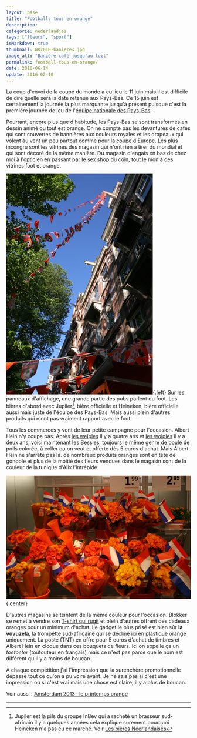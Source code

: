 ```yaml
---
layout: base
title: "Football: tous en orange"
description: 
categorie: nederlandjes
tags: ["fleurs", "sport"]
isMarkdown: true
thumbnail: WK2010-banieres.jpg
image_alt: "Banière café jusqu'au toit"
permalink: football-tous-en-orange/
date: 2010-06-14
update: 2016-02-10
---
```




La coup d'envoi de la coupe du monde a eu lieu le 11 juin mais il est difficile de dire quelle sera la date retenue aux Pays-Bas. Ce 15 juin est certainement la journée la plus marquante jusqu'à présent puisque c'est la première journée de jeu de l'[équipe nationale des Pays-Bas](http://www.fifa.com/worldcup/teams/team=43960/index.html). 

Pourtant, encore plus que d'habitude, les Pays-Bas se sont transformés en dessin animé ou tout est orange. On ne compte pas les devantures de cafés qui sont couvertes de bannières aux couleurs royales et les drapeaux qui volent au vent un peu partout comme [pour la coupe d'Europe](/les-drapeaux-oranges). Les plus incongru sont les vitrines des magasin qui n'ont rien à tirer du mondial et qui sont décoré de la même manière. Du magasin d'engais en bas de chez moi à l'opticien en passant par le sex shop du coin, tout le mon à des vitrines foot et orange.

![Banière café jusqu'au toit](WK2010-banieres.jpg){.left}
Sur les panneaux d'affichage, une grande partie des pubs parlent du foot. Les bières d'abord avec Jupiler[^1], bière officielle et Heineken, bière officielle aussi mais juste de l'équipe des Pays-Bas. Mais aussi plein d'autres produits qui n'ont pas vraiment rapport avec le foot.

Tous les commerces y vont de leur petite campagne pour l'occasion. Albert Hein n'y coupe pas. Après [les welpies](/qu-allons-nous-faire-de-nos-welpies) il y a quatre ans et [les wolpies](/qu-allons-nous-faire-de-nos-wuppies) il y a deux ans, voici maintenant [les Bessies](http://www.ah.nl/beesie), toujours le même genre de boule de poils colorée, à coller ou on veut et offerte dès 5 euros d'achat. Mais Albert Hein ne s'arrête pas là. de nombreux produits oranges sont en tête de gondole et plus de la moitié des fleurs vendues dans le magasin sont de la couleur de la tunique d'Alix l'intrépide.

<!-- HTML -->
<div style="clear:both"></div>
<!-- / HTML -->

![bouquets de fleurs oranges](WK2010-fleurs-orange-albert.jpg){.center}

D'autres magasins se teintent de la même couleur pour l'occasion. Blokker se remet à vendre son [T-shirt qui rugit](http://www.youtube.com/watch?v=79GJHd_ZOX8) et plein d'autres offrent des cadeaux oranges pour un minimum d'achat. Le gadget le plus prisé est bien sûr **la vuvuzela**, la trompette sud-africaine qui se décline ici en plastique orange uniquement. La poste (TNT) en offre pour 5 euros d'achat de timbres et Albert Hein en cloque dans ces bouquets de fleurs. Ici on appelle ça un *toetoeter* (toutouteur en français) mais ce n'est pas parce que le nom est différent qu'il y a moins de boucan.

À chaque compétition j'ai l'impression que la surenchère promotionnelle dépasse tout ce qu'on a pu voire avant. Je ne sais pas si c'est une impression ou si c'est vrai mais une chose est claire, il y a plus de boucan.

Voir aussi : [Amsterdam 2013 : le printemps orange](http://meinamsterdam.nl/Amsterdam-2013-printemps-orange)

---
[^1]: Jupiler est la pils du groupe InBev qui a racheté un brasseur sud-africain il y a quelques années cela explique surement pourquoi Heineken n'a pas eu ce marché. Voir [Les bières Néerlandaises](/les-brasseries-neerlandaises)
<!-- post notes:
http://www.youtube.com/watch?v=-cpnnzhimjQ&feature=player_embedded 
http://sphotos.ak.fbcdn.net/hphotos-ak-ash1/hs559.ash1/32574_1480543810822_1150597787_1407893_463140_n.jpg
--->
